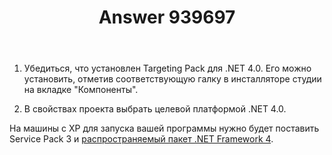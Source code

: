 ﻿---
title: "Answer 939697"
se.owner.user_id: 240512
se.owner.display_name: "MSDN.WhiteKnight"
se.owner.link: "https://ru.stackoverflow.com/users/240512/msdn-whiteknight"
se.answer_id: 939697
se.question_id: 939689
se.post_type: answer
se.score: 3
se.is_accepted: False
---
<ol>
<li><p>Убедиться, что установлен Targeting Pack для .NET 4.0. Его можно установить, отметив соответствующую галку в инсталляторе студии на вкладке "Компоненты".</p></li>
<li><p>В свойствах проекта выбрать целевой платформой .NET 4.0. </p></li>
</ol>

<p>На машины с XP для запуска вашей программы нужно будет поставить Service Pack 3 и <a href="https://www.microsoft.com/ru-ru/download/details.aspx?id=17718" rel="nofollow noreferrer">распространяемый пакет .NET Framework 4</a>. </p>

